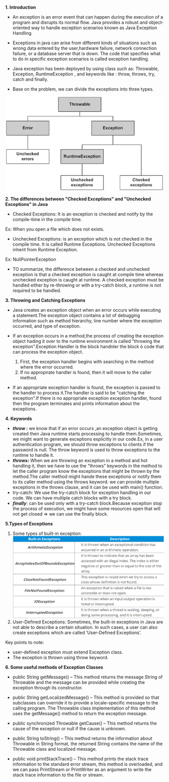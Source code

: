 **1. Introduction**
- An exception is an error event that can happen during the execution of a program and disrupts its normal flow. Java provides a robust and object-oriented way to handle exception scenarios known as Java Exception Handling. 
- Exceptions in java can arise from different kinds of situations such as wrong data entered by the user,hardware failure, network connection failure, or a database server that is down. The code that specifies what to do in specific exception scenarios is called exception handling. 

- Java exception has been deployed by using class such as: Throwable, Exception, RuntimeException , and keywords like : throw, throws, try, catch and finally.
- Base on the problem, we can divide the exceptions into three types.

![img.png](img.png)

**2. The differences between "Checked Exceptions" and "Unchecked Exceptions" in Java**
   - Checked Exceptions: It is an exception is checked and notify by the compile-time in the compile time.
   
   Ex: When you open a file which does not exists.

   -  Unchecked Exceptions: is an exception which is not checked in the compile time. It is called Runtime Exceptions. Unchecked Exceptions inherit from Runtime Exception.
   
   Ex: NullPointerException

- TO summarize, the difference between a checked and unchecked exception is that a checked exception is caught at compile time whereas unchecked exception is caught at runtime.
A checked exception must be handled either by re-throwing or with a try-catch block, a runtime is not required to be handled.

**3. Throwing and Catching Exceptions**
- Java creates an exception object when an error occurs while executing a statement.The exception object contains a lot of debugging information such as method hierarchy, line number where the exception occurred, and type of exception.

- If an exception occurs in a method,the process of creating the exception object hading it over to the runtime environment is called "throwing the exception".Exception Handler ís the block handnler the block ò code that can process the exception object.

  1. First, the exception handler begins with searching in the method where the error occurred.
  2. If no appropirate handler is found, then it will move to the caller method.

- If an appropriate exception handler is found, the exception is passed to the handler to process it.The handler is said to be "catching the exception".If there is no appropriate exception exception handler, found then the program terminates and prints information about the exceptions.

**4. Keywords**

   - **_throw :_** we know that if an error occurs ,an exception object is getting created then Java runtime starts processing to handle them.Sometimes, we might want to generate exceptions explicitly in our code.Ex, in a user authentication program, we should throw exceptions to clients if the password is null. The throw keyword is used to throw exceptions to the runtime to handle it.
   - **_throws:_** When we are throwing an exception in a method and hot handling it, then we have to use the "throws" keywords in the method to let the caller program know the exceptions that might be thrown by the method.The caller method might hande these exceptions or notify them to its caller method using the throws keyword.
    we can provide multiple exceptions in the throws clause, and it can be used with main() function.
   - try-catch: We use the try-catch block for exception handling in our code. We can have multiple catch blocks with a try block.
   - **_finally_**: can be used only with a try-catch block.Because exception stop the process of execution, we might have some resources open that will not get closed => we can use the finally block.

**5.Types of Exceptions**
1) Some types of built-in exception:
 ![img_1.png](img_1.png)
2) User-Defined Exceptions: 
   Sometimes, the built-in exceptions in Java are not able to describe a certain situation. In such cases, a user can also create exceptions which are called ‘User-Defined Exceptions’.
   
Key points to note: 
+ user-defined exception must extend Exception class.
+ The exception is thrown using throw keyword.



**6. Some useful methods of Exception Classes**




- public String getMessage() – This method returns the message String of Throwable and the message can be provided while creating the exception through its constructor.

- public String getLocalizedMessage() – This method is provided so that subclasses can override it to provide a locale-specific message to the calling program. The Throwable class implementation of this method uses the getMessage() method to return the exception message.
- public synchronized Throwable getCause() – This method returns the cause of the exception or null if the cause is unknown.
- public String toString() – This method returns the information about Throwable in String format, the returned String contains the name of the Throwable class and localized message.
- public void printStackTrace() – This method prints the stack trace information to the standard error stream, this method is overloaded, and we can pass PrintStream or PrintWriter as an argument to write the stack trace information to the file or stream.